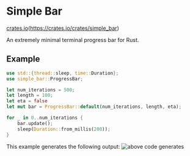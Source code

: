 # Simple Bar
[crates.io](crates.io/crates/simple_bar)(https://crates.io/crates/simple_bar)

An extremely minimal terminal progress bar for Rust.

## Example

```Rust
use std::{thread::sleep, time::Duration};
use simple_bar::ProgressBar;

let num_iterations = 500;
let length = 100;
let eta = false
let mut bar = ProgressBar::default(num_iterations, length, eta);

for _ in 0..num_iterations {
    bar.update();
    sleep(Duration::from_millis(200));
}
```

This example generates the following output:
![above code generates](https://mie-res.netlify.app/simple_bar_example.png)
